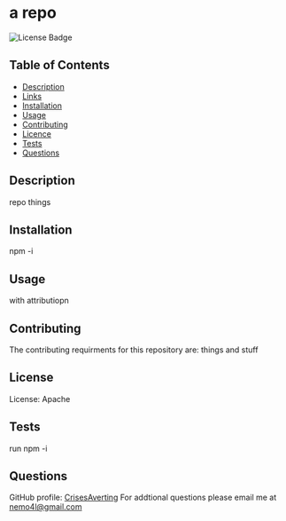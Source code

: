 # a repo
![License Badge](https://img.shields.io/badge/License-Apache-blue)
  ## Table of Contents

* [Description](#description)
* [Links](#links)
* [Installation](#Installation)
* [Usage](#Usage)
* [Contributing](#Contributing)
* [Licence](#license)
* [Tests](#Tests)
* [Questions](#Questions)

## Description
repo things
## Installation
npm -i
## Usage
with attributiopn
## Contributing
The contributing requirments for this repository are: things and stuff

## License
  License: Apache

## Tests
run npm -i
## Questions
GitHub profile: [CrisesAverting](https://github.com/CrisesAverting)
For addtional questions please email me at nemo4l@gmail.com
